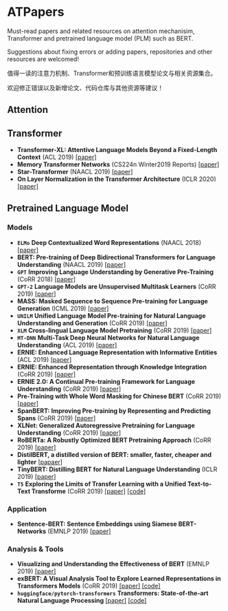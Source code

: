 # ATPapers
Must-read papers and related resources on attention mechanisim, Transformer and pretrained language model (PLM) such as BERT.

Suggestions about fixing errors or adding papers, repositories and other resources are welcomed!

值得一读的注意力机制、Transformer和预训练语言模型论文与相关资源集合。

欢迎修正错误以及新增论文、代码仓库与其他资源等建议！

## Attention

## Transformer
- **Transformer-XL: Attentive Language Models Beyond a Fixed-Length Context** (ACL 2019) [[paper]](https://www.aclweb.org/anthology/P19-1285)
- **Memory Transformer Networks** (CS224n Winter2019 Reports) [[paper]](https://web.stanford.edu/class/cs224n/reports/custom/15778933.pdf)
- **Star-Transformer** (NAACL 2019) [[paper]](https://arxiv.org/pdf/1902.09113.pdf)
- **On Layer Normalization in the Transformer Architecture** (ICLR 2020) [[paper]](https://openreview.net/pdf?id=B1x8anVFPr)

## Pretrained Language Model
### Models
- **`ELMo`** **Deep Contextualized Word Representations** (NAACL 2018) [[paper]](https://aclweb.org/anthology/N18-1202)
- **BERT: Pre-training of Deep Bidirectional Transformers for Language Understanding** (NAACL 2019) [[paper]](https://www.aclweb.org/anthology/N19-1423)
- **`GPT`** **Improving Language Understanding by Generative Pre-Training** (CoRR 2018) [[paper]](https://s3-us-west-2.amazonaws.com/openai-assets/research-covers/language-unsupervised/language_understanding_paper.pdf)
- **`GPT-2`** **Language Models are Unsupervised Multitask Learners** (CoRR 2019) [[paper]](https://www.techbooky.com/wp-content/uploads/2019/02/Better-Language-Models-and-Their-Implications.pdf)
- **MASS: Masked Sequence to Sequence Pre-training for Language Generation** (ICML 2019) [[paper]](http://proceedings.mlr.press/v97/song19d/song19d.pdf)
- **`UNILM`** **Unified Language Model Pre-training for Natural Language Understanding and Generation** (CoRR 2019) [[paper]](https://arxiv.org/pdf/1905.03197.pdf)
- **`XLM`** **Cross-lingual Language Model Pretraining** (CoRR 2019) [[paper]](https://arxiv.org/pdf/1901.07291.pdf)
- **`MT-DNN`** **Multi-Task Deep Neural Networks for Natural Language Understanding** (ACL 2019) [[paper]](https://www.aclweb.org/anthology/P19-1441)
- **ERNIE: Enhanced Language Representation with Informative Entities** (ACL 2019) [[paper]](https://www.aclweb.org/anthology/P19-1139)
- **ERNIE: Enhanced Representation through Knowledge Integration** (CoRR 2019) [[paper]](https://arxiv.org/pdf/1904.09223.pdf)
- **ERNIE 2.0: A Continual Pre-training Framework for Language Understanding** (CoRR 2019) [[paper]](https://arxiv.org/pdf/1907.12412.pdf)
- **Pre-Training with Whole Word Masking for Chinese BERT** (CoRR 2019) [[paper]](https://arxiv.org/pdf/1906.08101.pdf)
- **SpanBERT: Improving Pre-training by Representing and Predicting Spans** (CoRR 2019) [[paper]](https://arxiv.org/pdf/1907.10529.pdf)
- **XLNet: Generalized Autoregressive Pretraining for Language Understanding**  (CoRR 2019) [[paper]](https://arxiv.org/pdf/1906.08237.pdf)
- **RoBERTa: A Robustly Optimized BERT Pretraining Approach** (CoRR 2019) [[paper]](https://arxiv.org/pdf/1907.11692.pdf)
- **DistilBERT, a distilled version of BERT: smaller, faster, cheaper and lighter** [[papaer]](https://arxiv.org/pdf/1910.01108.pdf)
- **TinyBERT: Distilling BERT for Natural Language Understanding** (ICLR 2019) [[paper]](https://arxiv.org/pdf/1909.10351.pdf)
- **`T5`** **Exploring the Limits of Transfer Learning with a Unified Text-to-Text Transforme** (CoRR 2019) [[paper]](https://arxiv.org/abs/1910.10683) [[code]](https://github.com/google-research/text-to-text-transfer-transformer)
### Application
- **Sentence-BERT: Sentence Embeddings using Siamese BERT-Networks** (EMNLP 2019) [[paper]](https://arxiv.org/abs/1908.10084)
### Analysis & Tools
- **Visualizing and Understanding the Effectiveness of BERT** (EMNLP 2019) [[paper]](https://arxiv.org/pdf/1908.05620.pdf)
- **exBERT: A Visual Analysis Tool to Explore Learned Representations in Transformers Models** (CoRR 2019) [[paper]](https://arxiv.org/abs/1910.05276) [[code]](exbert.net)
- **`huggingface/pytorch-transformers`** **Transformers: State-of-the-art Natural Language Processing** [[paper]](https://arxiv.org/pdf/1910.03771.pdf) [[code]](https://github.com/huggingface/transformers)
